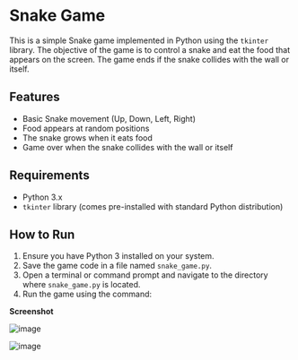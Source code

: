 # Snake Game

This is a simple Snake game implemented in Python using the `tkinter` library. The objective of the game is to control a snake and eat the food that appears on the screen. The game ends if the snake collides with the wall or itself.

## Features

- Basic Snake movement (Up, Down, Left, Right)
- Food appears at random positions
- The snake grows when it eats food
- Game over when the snake collides with the wall or itself

## Requirements

- Python 3.x
- `tkinter` library (comes pre-installed with standard Python distribution)

## How to Run

1. Ensure you have Python 3 installed on your system.
2. Save the game code in a file named `snake_game.py`.
3. Open a terminal or command prompt and navigate to the directory where `snake_game.py` is located.
4. Run the game using the command:

**Screenshot**

![image](https://github.com/user-attachments/assets/0f90ca60-bdab-4929-8c3a-924ef994ce8d)

![image](https://github.com/user-attachments/assets/9edc68a6-42a7-46bb-944b-7193fb6d72ed)


